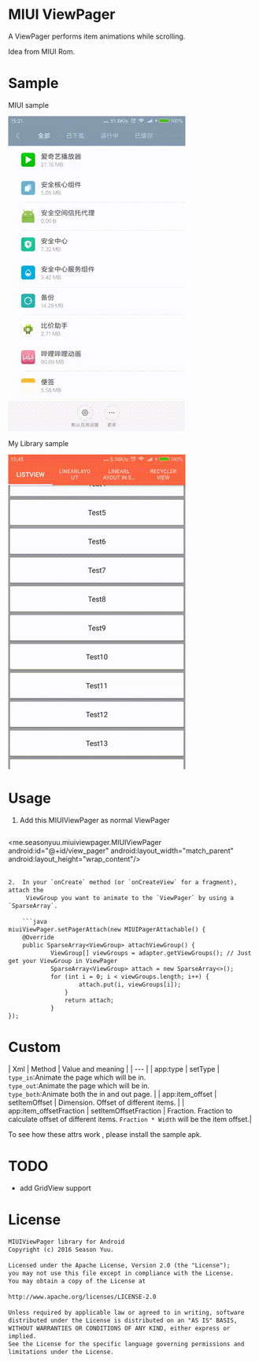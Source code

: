 MIUI ViewPager
==============
A ViewPager performs item animations while scrolling.

Idea from MIUI Rom.

Sample
========
MIUI sample

![](./miui_sample.gif)

My Library sample

![](./library_sample.gif)

Usage
=====
1. Add this MIUIViewPager as normal ViewPager

	```xml
<me.seasonyuu.miuiviewpager.MIUIViewPager
	android:id="@+id/view_pager"
	android:layout_width="match_parent"
	android:layout_height="wrap_content"/>
```

2.  In your `onCreate` method (or `onCreateView` for a fragment), attach the
     ViewGroup you want to animate to the `ViewPager` by using a `SparseArray`.

	```java
miuiViewPager.setPagerAttach(new MIUIPagerAttachable() {
	@Override
	public SparseArray<ViewGroup> attachViewGroup() {
			ViewGroup[] viewGroups = adapter.getViewGroups(); // Just get your ViewGroup in ViewPager
			SparseArray<ViewGroup> attach = new SparseArray<>();
			for (int i = 0; i < viewGroups.length; i++) {
					attach.put(i, viewGroups[i]);
				}
				return attach;
			}
});
```

Custom
====

| Xml | Method | Value and meaning |
| --- |
| app:type | setType | `type_in`:Animate the page which will be in.<br/>`type_out`:Animate the page which will be in.<br/>`type_both`:Animate both the in and out page. |
| app:item_offset | setItemOffset | Dimension. Offset of different items. |
| app:item_offsetFraction | setItemOffsetFraction | Fraction. Fraction to calculate offset of different items. `Fraction * Width` will be the item offset.|

To see how these attrs work , please install the sample apk.

TODO
====
* add GridView support

License
====
```
MIUIViewPager library for Android
Copyright (c) 2016 Season Yuu.

Licensed under the Apache License, Version 2.0 (the "License");
you may not use this file except in compliance with the License.
You may obtain a copy of the License at

http://www.apache.org/licenses/LICENSE-2.0

Unless required by applicable law or agreed to in writing, software
distributed under the License is distributed on an "AS IS" BASIS,
WITHOUT WARRANTIES OR CONDITIONS OF ANY KIND, either express or implied.
See the License for the specific language governing permissions and
limitations under the License.
```
